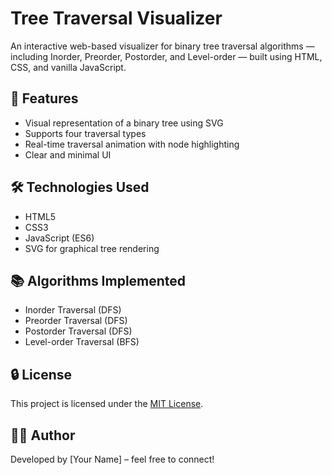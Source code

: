 # Tree Traversal Visualizer

An interactive web-based visualizer for binary tree traversal algorithms — including Inorder, Preorder, Postorder, and Level-order — built using HTML, CSS, and vanilla JavaScript.

## 🚀 Features
- Visual representation of a binary tree using SVG
- Supports four traversal types
- Real-time traversal animation with node highlighting
- Clear and minimal UI

## 🛠️ Technologies Used
- HTML5
- CSS3
- JavaScript (ES6)
- SVG for graphical tree rendering

## 📚 Algorithms Implemented
- Inorder Traversal (DFS)
- Preorder Traversal (DFS)
- Postorder Traversal (DFS)
- Level-order Traversal (BFS)

## 🔒 License
This project is licensed under the [MIT License](LICENSE).

## 🙋‍♂️ Author
Developed by [Your Name] – feel free to connect!
